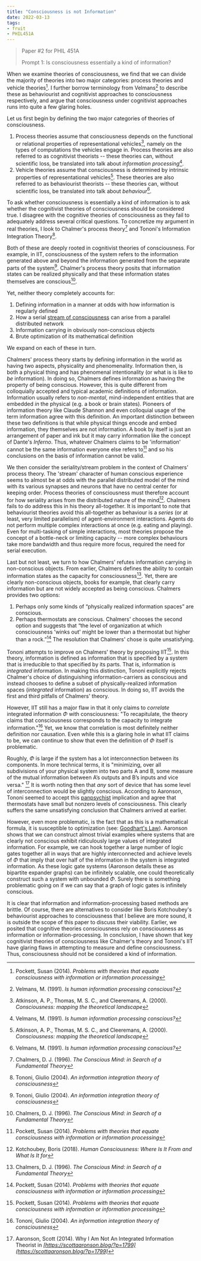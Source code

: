 ```yaml
---
title: "Consciousness is not Information"
date: 2022-03-13
tags:
- fruit
- PHIL451A
---
```


> Paper #2 for PHIL 451A
> 
> Prompt 1:  Is consciousness essentially a kind of information?

When we examine theories of consciousness, we find that we can divide the majority of theories into two major categories: process theories and vehicle theories[^4]. I further borrow terminology from Velmans[^7] to describe these as behaviourist and cognitivist approaches to consciousness respectively, and argue that consciousness under cognitivist approaches runs into quite a few glaring holes.

Let us first begin by defining the two major categories of theories of consciousness.
1. Process theories assume that consciousness depends on the functional or relational properties of representational vehicles[^6], namely on the types of computations the vehicles engage in. Process theories are also referred to as cognitivist theorists -- these theories can, without scientific loss, be translated into talk about *information processing*[^7].
2. Vehicle theories assume that consciousness is determined by intrinsic properties of representational vehicles[^6]. These theories are also referred to as behaviourist theorists -- these theories can, without scientific loss, be translated into talk about *behaviour*[^7].

To ask whether consciousness is essentially a kind of information is to ask whether the cognitivist theories of consciousness should be considered true. I disagree with the cognitive theories of consciousness as they fail to adequately address several critical questions. To concretize my argument in real theories, I look to Chalmer's process theory[^2] and Tononi's Information Integration Theory[^1].

Both of these are deeply rooted in cognitivist theories of consciousness. For example, in IIT, consciousness of the system refers to the information generated above and beyond the information generated from the separate parts of the system[^1]. Chalmer's process theory posits that information states can be realized physically and that these information states themselves are conscious[^2].

Yet, neither theory completely accounts for:
1. Defining information in a manner at odds with how information is regularly defined
2. How a serial [stream of consciousness](thoughts/Stream%20of%20Consciousness.md) can arise from a parallel distributed network
3. Information carrying in obviously non-conscious objects
4. Brute optimization of its mathematical definition

We expand on each of these in turn.

Chalmers' process theory starts by defining information in the world as having two aspects, physicality and phenomenality. Information then, is both a physical thing and has phenomenal intentionality (or what is is like to *be* information). In doing so, Chalmers defines information as having the property of being conscious. However, this is quite different from colloquially accepted and typical academic definitions of information. Information usually refers to *non-mental*, mind-independent entities that are embedded *in* the physical (e.g. a book or brain states). Pioneers of information theory like Claude Shannon and even colloquial usage of the term information agree with this definition. An important distinction between these two definitions is that while physical things encode and embed information, they themselves are not information. A book by itself is just an arrangement of paper and ink but it may carry information like the concept of Dante's *Inferno*. Thus, whatever Chalmers claims to be 'information' cannot be the same information everyone else refers to[^4] and so his conclusions on the basis of information cannot be valid.

We then consider the seriality/stream problem in the context of Chalmers' process theory. The 'stream' character of human conscious experience seems to almost be at odds with the parallel distributed model of the mind with its various synapses and neurons that have no central center for keeping order.  Process theories of consciousness must therefore account for how seriality arises from the distributed nature of the mind[^5]. Chalmers fails to do address this in his theory all-together. It is important to note that behaviourist theories avoid this all-together as behaviour is a *series* (or at least, very limited parallelism) of agent-environment interactions. Agents do not perform multiple complex interactions at once (e.g. eating and playing). Even for multi-tasking of simple interactions, most theories propose the concept of a bottle-neck or limiting capacity -- more complex behaviours take more bandwidth and thus require more focus, required the need for serial execution.

Last but not least, we turn to how Chalmers' refutes information carrying in non-conscious objects. From earlier, Chalmers defines the ability to contain information states as the capacity for consciousness[^2]. Yet, there are clearly non-conscious objects, books for example, that clearly carry information but are not widely accepted as being conscious. Chalmers provides two options:
1. Perhaps only some kinds of “physically realized information spaces” are conscious.
2. Perhaps thermostats are conscious.
Chalmers' chooses the second option and suggests that “the level of organization at which consciousness 'winks out' might be lower than a thermostat but higher than a rock.”[^4] The resolution that Chalmers' chose is quite unsatisfying.

Tononi attempts to improve on Chalmers' theory by proposing IIT[^4]. In this theory, information is defined as information that is specified by a system that is irreducible to that specified by its parts. That is, information is *integrated* information. In making this distinction, Tononi explicitly rejects Chalmer's choice of distinguishing information-carriers as conscious and instead chooses to define a subset of physically-realized information spaces (*integrated* information) as conscious. In doing so, IIT avoids the first and third pitfalls of Chalmers' theory.

However, IIT still has a major flaw in that it only claims to *correlate* integrated information $\Phi$ with consciousness: "To recapitulate, the theory claims that consciousness corresponds to the capacity to integrate information."[^1] Yet, we know that correlation is most definitely neither definition nor causation. Even while this is a glaring hole in what IIT claims to be, we can continue to show that even the definition of $\Phi$ itself is problematic.

Roughly, $\Phi$ is large if the system has a lot interconnection between its components. In more technical terms, it is "minimizing, over all subdivisions of your physical system into two parts A and B, some measure of the mutual information between A’s outputs and B’s inputs and vice versa." [^8] It is worth noting then that *any* sort of device that has some level of interconnection would be slightly conscious. According to Aaronson, Tononi seemed to accept this [panpsychist](thoughts/Panpsychism.md) implication and agree that thermostats have small but nonzero levels of consciousness. This clearly suffers the same unsatisfying conclusion that Chalmers arrived at earlier.

However, even more problematic, is the fact that as this is a mathematical formula, it is susceptible to optimization (see: [Goodhart's Law](thoughts/Goodhart's%20Law.md)). Aaronson shows that we can construct almost trivial examples where systems that are clearly not conscious exhibit ridiculously large values of integrated information. For example, we can hook together a large number of logic gates together all in ways that are highly interconnected and achieve levels of $\Phi$ that imply that over half of the information in the system is integrated information. As these logic gate systems (Aaronson details these as bipartite expander graphs) can be infinitely scalable, one could theoretically construct such a system with unbounded $\Phi$. Surely there is something problematic going on if we can say that a graph of logic gates is infinitely conscious.

It is clear that information and information-processing based methods are brittle. Of course, there are alternatives to consider like Boris Kotchoubey's behaviourist approaches to consciousness that I believe are more sound, it is outside the scope of this paper to discuss their viability. Earlier, we posited that cognitive theories consciousness rely on consciousness as information or information-processing. In conclusion, I have shown that key cognitivist theories of consciousness like Chalmer's theory and Tononi's IIT have glaring flaws in attempting to measure and define consciousness. Thus, consciousness should not be considered a kind of information.

[^1]: Tononi, Giulio (2004). *An information integration theory of consciousness*
[^2]: Chalmers, D. J. (1996). *The Conscious Mind: in Search of a Fundamental Theory*
[^3]: Shannon, C. E. (1948). *A mathematical theory of communication*
[^4]: Pockett, Susan (2014). *Problems with theories that equate consciousness with information or information processing*
[^5]: Kotchoubey, Boris (2018). *Human Consciousness: Where Is It From and What Is It for*
[^6]: Atkinson, A. P., Thomas, M. S. C., and Cleeremans, A. (2000). *Consciousness: mapping the theoretical landscape*
[^7]: Velmans, M. (1991). *Is human information processing conscious?*
[^8]: Aaronson, Scott (2014). Why I Am Not An Integrated Information Theorist in *[https://scottaaronson.blog/?p=1799](https://scottaaronson.blog/?p=1799)*